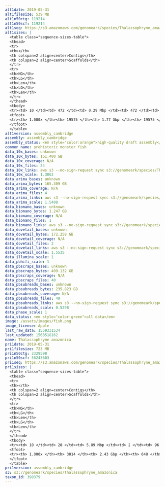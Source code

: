 ```yaml
---
alt1date: 2019-05-31
alt1filesize: 539 MB
alt1n50ctg: 119214
alt1n50scf: 119214
alt1seq: https://s3.amazonaws.com/genomeark/species/Thalassophryne_amazonica/fThaAma1/assembly_cambridge/fThaAma1.alt.asm.20190531.fasta.gz
alt1sizes: |
  <table class="sequence-sizes-table">
  <thead>
  <tr>
  <th></th>
  <th colspan=2 align=center>Contigs</th>
  <th colspan=2 align=center>Scaffolds</th>
  </tr>
  <tr>
  <th>NG</th>
  <th>LG</th>
  <th>Len</th>
  <th>LG</th>
  <th>Len</th>
  </tr>
  </thead>
  <tbody>
  <tr><td> 10 </td><td> 472 </td><td> 0.29 Mbp </td><td> 472 </td><td> 0.29 Mbp </td></tr>  <tr><td> 20 </td><td> 1185 </td><td> 0.22 Mbp </td><td> 1185 </td><td> 0.22 Mbp </td></tr>  <tr><td> 30 </td><td> 2105 </td><td> 0.17 Mbp </td><td> 2105 </td><td> 0.17 Mbp </td></tr>  <tr><td> 40 </td><td> 3234 </td><td> 0.14 Mbp </td><td> 3234 </td><td> 0.14 Mbp </td></tr>  <tr style="background-color:#cccccc;"><td> 50 </td><td> 4592 </td><td> 0.12 Mbp </td><td> 4592 </td><td> 0.12 Mbp </td></tr>  <tr><td> 60 </td><td> 6223 </td><td> 98.76 Kbp </td><td> 6223 </td><td> 98.76 Kbp </td></tr>  <tr><td> 70 </td><td> 8194 </td><td> 81.03 Kbp </td><td> 8194 </td><td> 81.03 Kbp </td></tr>  <tr><td> 80 </td><td> 10642 </td><td> 63.98 Kbp </td><td> 10642 </td><td> 63.98 Kbp </td></tr>  <tr><td> 90 </td><td> 13869 </td><td> 46.26 Kbp </td><td> 13869 </td><td> 46.26 Kbp </td></tr>  <tr><td> 100 </td><td> 19574 </td><td> 193  bp </td><td> 19574 </td><td> 193  bp </td></tr>  </tbody>
  <tfoot>
  <tr><th> 1.000x </th><th> 19575 </th><th> 1.77 Gbp </th><th> 19575 </th><th> 1.77 Gbp </th></tr>
  </tfoot>
  </table>
alt1version: assembly_cambridge
assembly: assembly_cambridge
assembly_status: <em style="color:orange">high-quality draft assembly</em>
common_name: prehistoric monster fish
data_10x_bases: unknown
data_10x_bytes: 161.400 GB
data_10x_coverage: N/A
data_10x_files: 24
data_10x_links: aws s3 --no-sign-request sync s3://genomeark/species/Thalassophryne_amazonica/fThaAma1/genomic_data/10x/ .<br>
data_10x_scale: 1.3862
data_arima_bases: unknown
data_arima_bytes: 165.309 GB
data_arima_coverage: N/A
data_arima_files: 4
data_arima_links: aws s3 --no-sign-request sync s3://genomeark/species/Thalassophryne_amazonica/fThaAma1/genomic_data/arima/ .<br>
data_arima_scale: 1.5408
data_bionano_bases: unknown
data_bionano_bytes: 1.247 GB
data_bionano_coverage: N/A
data_bionano_files: 1
data_bionano_links: aws s3 --no-sign-request sync s3://genomeark/species/Thalassophryne_amazonica/fThaAma1/genomic_data/bionano/ .<br>
data_dovetail_bases: unknown
data_dovetail_bytes: 172.258 GB
data_dovetail_coverage: N/A
data_dovetail_files: 2
data_dovetail_links: aws s3 --no-sign-request sync s3://genomeark/species/Thalassophryne_amazonica/fThaAma1/genomic_data/dovetail/ .<br>
data_dovetail_scale: 1.5535
data_illumina_scale: 1
data_pbhifi_scale: 1
data_pbscraps_bases: unknown
data_pbscraps_bytes: 409.132 GB
data_pbscraps_coverage: N/A
data_pbscraps_files: 40
data_pbsubreads_bases: unknown
data_pbsubreads_bytes: 235.823 GB
data_pbsubreads_coverage: N/A
data_pbsubreads_files: 40
data_pbsubreads_links: aws s3 --no-sign-request sync s3://genomeark/species/Thalassophryne_amazonica/fThaAma1/genomic_data/pacbio/ . --exclude "*scraps.bam* --exclude "*ccs.bam*"<br>
data_pbsubreads_scale: 0.5298
data_phase_scale: 1
data_status: <em style="color:green">all data</em>
image: /assets/images/fish.png
image_license: Apple
last_raw_data: 1559331534
last_updated: 1563518162
name: Thalassophryne amazonica
pri1date: 2019-05-31
pri1filesize: 723 MB
pri1n50ctg: 2329598
pri1n50scf: 56243603
pri1seq: https://s3.amazonaws.com/genomeark/species/Thalassophryne_amazonica/fThaAma1/assembly_cambridge/fThaAma1.pri.asm.20190531.fasta.gz
pri1sizes: |
  <table class="sequence-sizes-table">
  <thead>
  <tr>
  <th></th>
  <th colspan=2 align=center>Contigs</th>
  <th colspan=2 align=center>Scaffolds</th>
  </tr>
  <tr>
  <th>NG</th>
  <th>LG</th>
  <th>Len</th>
  <th>LG</th>
  <th>Len</th>
  </tr>
  </thead>
  <tbody>
  <tr><td> 10 </td><td> 28 </td><td> 5.89 Mbp </td><td> 2 </td><td> 96.78 Mbp </td></tr>  <tr><td> 20 </td><td> 76 </td><td> 4.41 Mbp </td><td> 5 </td><td> 89.25 Mbp </td></tr>  <tr><td> 30 </td><td> 138 </td><td> 3.53 Mbp </td><td> 7 </td><td> 85.70 Mbp </td></tr>  <tr><td> 40 </td><td> 214 </td><td> 2.85 Mbp </td><td> 11 </td><td> 61.08 Mbp </td></tr>  <tr style="background-color:#cccccc;"><td> 50 </td><td> 309 </td><td style="background-color:#88ff88;"> 2.33 Mbp </td><td> 15 </td><td style="background-color:#88ff88;"> 56.24 Mbp </td></tr>  <tr><td> 60 </td><td> 433 </td><td> 1.67 Mbp </td><td> 19 </td><td> 52.29 Mbp </td></tr>  <tr><td> 70 </td><td> 606 </td><td> 1.18 Mbp </td><td> 26 </td><td> 33.50 Mbp </td></tr>  <tr><td> 80 </td><td> 862 </td><td> 0.78 Mbp </td><td> 36 </td><td> 14.62 Mbp </td></tr>  <tr><td> 90 </td><td> 1282 </td><td> 0.40 Mbp </td><td> 64 </td><td> 5.06 Mbp </td></tr>  <tr><td> 100 </td><td> 3013 </td><td> 40  bp </td><td> 647 </td><td> 890  bp </td></tr>  </tbody>
  <tfoot>
  <tr><th> 1.000x </th><th> 3014 </th><th> 2.43 Gbp </th><th> 648 </th><th> 2.45 Gbp </th></tr>
  </tfoot>
  </table>
pri1version: assembly_cambridge
s3: s3://genomeark/species/Thalassophryne_amazonica
taxon_id: 390379
---
```

